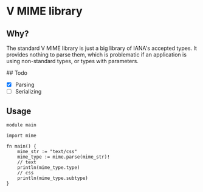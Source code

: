 # V MIME library

## Why?
The standard V MIME library is just a big library of IANA's accepted types. It provides nothing to parse them, which is problematic if an application is using non-standard types, or types with parameters.

## Todo
- [x] Parsing
- [ ] Serializing

## Usage
```vlang
module main

import mime

fn main() {
    mime_str := "text/css"
    mime_type := mime.parse(mime_str)!
    // text
    println(mime_type.type)
    // css
    println(mime_type.subtype)
}
```
